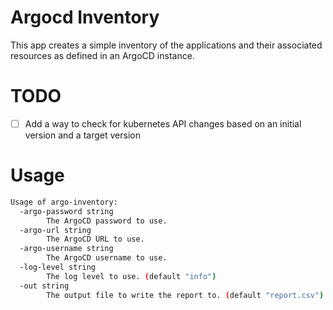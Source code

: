 # Argocd Inventory
This app creates a simple inventory of the applications and their associated resources as defined in an ArgoCD instance.

# TODO
- [ ] Add a way to check for kubernetes API changes based on an initial version and a target version

# Usage
```bash
Usage of argo-inventory:
  -argo-password string
    	The ArgoCD password to use.
  -argo-url string
    	The ArgoCD URL to use.
  -argo-username string
    	The ArgoCD username to use.
  -log-level string
    	The log level to use. (default "info")
  -out string
    	The output file to write the report to. (default "report.csv")
```
